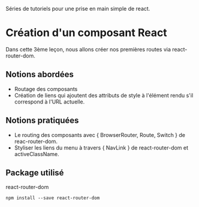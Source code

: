 Séries de tutoriels pour une prise en main simple de react.

# Création d'un composant React
Dans cette 3ème leçon, nous allons créer nos premières routes via react-router-dom.

## Notions abordées
* Routage des composants
* Création de liens qui ajoutent des attributs de style à l'élément rendu s'il correspond à l'URL actuelle.

## Notions pratiquées
* Le routing des composants avec { BrowserRouter, Route, Switch } de reac-router-dom.
* Styliser les liens du menu à travers { NavLink } de react-router-dom et activeClassName.

## Package utilisé
react-router-dom
```
npm install --save react-router-dom

```


